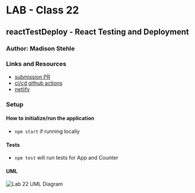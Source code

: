 # LAB - Class 22

## reactTestDeploy - React Testing and Deployment

### Author: Madison Stehle

### Links and Resources

- [submission PR](https://github.com/madisonstehle/reactTestDeploy/pull/1)
- [ci/cd github actions]()
- [netlify](https://elastic-yalow-2f773f.netlify.app/)

### Setup

#### How to initialize/run the application

- `npm start` if running locally

#### Tests

- `npm test` will run tests for App and Counter

#### UML

![Lab 22 UML Diagram]()